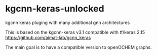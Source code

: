 # kgcnn-keras-unlocked
kgcnn keras pluging with many additional gnn architectures

This is based on the kgcnn-keras v3.1 compatible with tf/keras 2.15 https://github.com/aimat-lab/gcnn_keras

The main goal is to have a compatible version to openOCHEM graphs.
